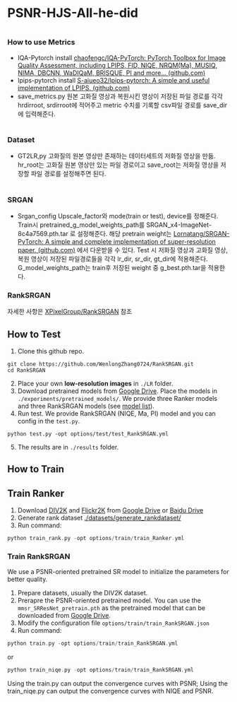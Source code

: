 # PSNR-HJS-All-he-did
#
### How to use Metrics 
- IQA-Pytorch install
[chaofengc/IQA-PyTorch: PyTorch Toolbox for Image Quality Assessment, including LPIPS, FID, NIQE, NRQM(Ma), MUSIQ, NIMA, DBCNN, WaDIQaM, BRISQUE, PI and more... (github.com)](https://github.com/chaofengc/IQA-PyTorch)
- lpips-pytorch install 
[S-aiueo32/lpips-pytorch: A simple and useful implementation of LPIPS. (github.com)](https://github.com/S-aiueo32/lpips-pytorch)
- save_metrics.py
 원본 고화질 영상과 복원시킨 영상이 저장된 파일 경로를 각각 hrdirroot, srdirroot에 적어주고 metric 수치를 기록할 csv파일 경로를 save_dir에 입력해준다. 
#  
### Dataset 
-	GT2LR,py
고화질의 원본 영상만 존재하는 데이터세트의 저화질 영상을 만듦.
hr_root는 고화질 원본 영상만 있는 파일 경로이고 save_root는 저화질 영상을 저장할 파일 경로를 설정해주면 된다.
#  
### SRGAN
-	Srgan_config
Upscale_factor와 mode(train or test), device를 정해준다. 
Train시 pretrained_g_model_weights_path를 SRGAN_x4-ImageNet-8c4a7569.pth.tar 로 설정해준다. 해당 pretrain weight는 [Lornatang/SRGAN-PyTorch: A simple and complete implementation of super-resolution paper. (github.com)](https://github.com/Lornatang/SRGAN-PyTorch) 에서 다운받을 수 있다. 
Test 시 저화질 영상과 고화질 영상, 복원 영상이 저장된 파일경로들을 각각 lr_dir, sr_dir, gt_dir에 적용해준다. G_model_weights_path는 train후 저장된 weight 중 g_best.pth.tar을 적용한다.  
### RankSRGAN
자세한 사항은 [XPixelGroup/RankSRGAN](https://github.com/XPixelGroup/RankSRGAN) 참조 
## How to Test  
1. Clone this github repo. 
```
git clone https://github.com/WenlongZhang0724/RankSRGAN.git
cd RankSRGAN
```
2. Place your own **low-resolution images** in `./LR` folder.
3. Download pretrained models from [Google Drive](https://drive.google.com/drive/folders/1_KhEc_zBRW7iLeEJITU3i923DC6wv51T?usp=sharing). Place the models in `./experiments/pretrained_models/`. We provide three Ranker models and three RankSRGAN models  (see [model list](experiments/pretrained_models)).
4. Run test. We provide RankSRGAN (NIQE, Ma, PI) model and you can config in the `test.py`.
```
python test.py -opt options/test/test_RankSRGAN.yml
```
5. The results are in `./results` folder.

## How to Train
## Train Ranker
1. Download [DIV2K](https://data.vision.ee.ethz.ch/cvl/DIV2K/) and [Flickr2K](https://github.com/LimBee/NTIRE2017) from [Google Drive](https://drive.google.com/drive/folders/1B-uaxvV9qeuQ-t7MFiN1oEdA6dKnj2vW?usp=sharing) or [Baidu Drive](https://pan.baidu.com/s/1CFIML6KfQVYGZSNFrhMXmA)
2. Generate rank dataset [./datasets/generate_rankdataset/](datasets/generate_rankdataset)
3. Run command:
```c++
python train_rank.py -opt options/train/train_Ranker.yml
```
### Train RankSRGAN
We use a PSNR-oriented pretrained SR model to initialize the parameters for better quality.

1. Prepare datasets, usually the DIV2K dataset. 
2. Prerapre the PSNR-oriented pretrained model. You can use the `mmsr_SRResNet_pretrain.pth` as the pretrained model that can be downloaded from [Google Drive](https://drive.google.com/drive/folders/1_KhEc_zBRW7iLeEJITU3i923DC6wv51T?usp=sharing). 
3. Modify the configuration file  `options/train/train_RankSRGAN.json`
4. Run command: 
```c++
python train.py -opt options/train/train_RankSRGAN.yml
```
or

```c++
python train_niqe.py -opt options/train/train_RankSRGAN.yml
```
Using the train.py can output the convergence curves with PSNR; Using the train_niqe.py can output the convergence curves with NIQE and PSNR.


